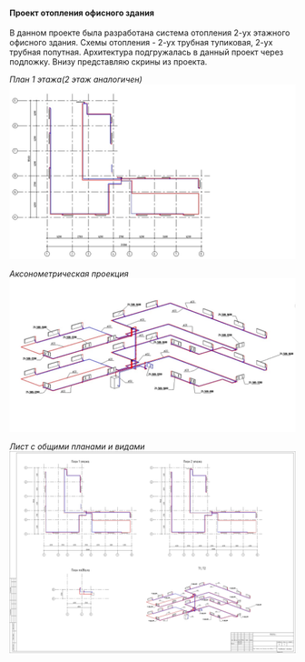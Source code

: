 #### **Проект отопления офисного здания**

В данном проекте была разработана система отопления 2-ух этажного офисного здания. 
Схемы отопления - 2-ух трубная тупиковая, 2-ух трубная попутная. 
Архитектура подгружалась в данный проект через подложку.
Внизу представляю скрины из проекта. 

_План 1 этажа(2 этаж аналогичен)_
![alt text](../Screenshots/Project2/Project2_1.jpg "")

_Аксонометрическая проекция_
![alt text](../Screenshots/Project2/Project2_2.jpg "")

_Лист с общими планами и видами_
![alt text](../Screenshots/Project2/Project2_view.jpg "")